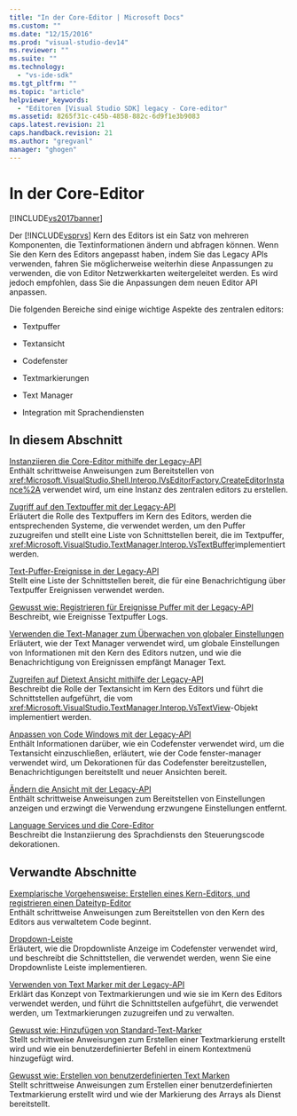 ```yaml
---
title: "In der Core-Editor | Microsoft Docs"
ms.custom: ""
ms.date: "12/15/2016"
ms.prod: "visual-studio-dev14"
ms.reviewer: ""
ms.suite: ""
ms.technology: 
  - "vs-ide-sdk"
ms.tgt_pltfrm: ""
ms.topic: "article"
helpviewer_keywords: 
  - "Editoren [Visual Studio SDK] legacy - Core-editor"
ms.assetid: 8265f31c-c45b-4858-882c-6d9f1e3b9083
caps.latest.revision: 21
caps.handback.revision: 21
ms.author: "gregvanl"
manager: "ghogen"
---
```

# In der Core-Editor
[!INCLUDE[vs2017banner](../code-quality/includes/vs2017banner.md)]

Der [!INCLUDE[vsprvs](../code-quality/includes/vsprvs_md.md)] Kern des Editors ist ein Satz von mehreren Komponenten, die Textinformationen ändern und abfragen können.  Wenn Sie den Kern des Editors angepasst haben, indem Sie das Legacy APIs verwenden, fahren Sie möglicherweise weiterhin diese Anpassungen zu verwenden, die von Editor Netzwerkkarten weitergeleitet werden.  Es wird jedoch empfohlen, dass Sie die Anpassungen dem neuen Editor API anpassen.  
  
 Die folgenden Bereiche sind einige wichtige Aspekte des zentralen editors:  
  
-   Textpuffer  
  
-   Textansicht  
  
-   Codefenster  
  
-   Textmarkierungen  
  
-   Text Manager  
  
-   Integration mit Sprachendiensten  
  
## In diesem Abschnitt  
 [Instanziieren die Core\-Editor mithilfe der Legacy\-API](../extensibility/instantiating-the-core-editor-by-using-the-legacy-api.md)  
 Enthält schrittweise Anweisungen zum Bereitstellen von <xref:Microsoft.VisualStudio.Shell.Interop.IVsEditorFactory.CreateEditorInstance%2A> verwendet wird, um eine Instanz des zentralen editors zu erstellen.  
  
 [Zugriff auf den Textpuffer mit der Legacy\-API](../extensibility/accessing-the-text-buffer-by-using-the-legacy-api.md)  
 Erläutert die Rolle des Textpuffers im Kern des Editors, werden die entsprechenden Systeme, die verwendet werden, um den Puffer zuzugreifen und stellt eine Liste von Schnittstellen bereit, die im Textpuffer, <xref:Microsoft.VisualStudio.TextManager.Interop.VsTextBuffer>implementiert werden.  
  
 [Text\-Puffer\-Ereignisse in der Legacy\-API](../extensibility/text-buffer-events-in-the-legacy-api.md)  
 Stellt eine Liste der Schnittstellen bereit, die für eine Benachrichtigung über Textpuffer Ereignissen verwendet werden.  
  
 [Gewusst wie: Registrieren für Ereignisse Puffer mit der Legacy\-API](../extensibility/how-to-register-for-text-buffer-events-with-the-legacy-api.md)  
 Beschreibt, wie Ereignisse Textpuffer Logs.  
  
 [Verwenden die Text\-Manager zum Überwachen von globaler Einstellungen](../extensibility/using-the-text-manager-to-monitor-global-settings.md)  
 Erläutert, wie der Text Manager verwendet wird, um globale Einstellungen von Informationen mit den Kern des Editors nutzen, und wie die Benachrichtigung von Ereignissen empfängt Manager Text.  
  
 [Zugreifen auf Dietext Ansicht mithilfe der Legacy\-API](../extensibility/accessing-thetext-view-by-using-the-legacy-api.md)  
 Beschreibt die Rolle der Textansicht im Kern des Editors und führt die Schnittstellen aufgeführt, die vom <xref:Microsoft.VisualStudio.TextManager.Interop.VsTextView>\-Objekt implementiert werden.  
  
 [Anpassen von Code Windows mit der Legacy\-API](../extensibility/customizing-code-windows-by-using-the-legacy-api.md)  
 Enthält Informationen darüber, wie ein Codefenster verwendet wird, um die Textansicht einzuschließen, erläutert, wie der Code fenster\-manager verwendet wird, um Dekorationen für das Codefenster bereitzustellen, Benachrichtigungen bereitstellt und neuer Ansichten bereit.  
  
 [Ändern die Ansicht mit der Legacy\-API](../extensibility/changing-view-settings-by-using-the-legacy-api.md)  
 Enthält schrittweise Anweisungen zum Bereitstellen von Einstellungen anzeigen und erzwingt die Verwendung erzwungene Einstellungen entfernt.  
  
 [Language Services und die Core\-Editor](../extensibility/language-services-and-the-core-editor.md)  
 Beschreibt die Instanziierung des Sprachdiensts den Steuerungscode dekorationen.  
  
## Verwandte Abschnitte  
 [Exemplarische Vorgehensweise: Erstellen eines Kern\-Editors, und registrieren einen Dateityp\-Editor](../extensibility/walkthrough-creating-a-core-editor-and-registering-an-editor-file-type.md)  
 Enthält schrittweise Anweisungen zum Bereitstellen von den Kern des Editors aus verwaltetem Code beginnt.  
  
 [Dropdown\-Leiste](../extensibility/drop-down-bar.md)  
 Erläutert, wie die Dropdownliste Anzeige im Codefenster verwendet wird, und beschreibt die Schnittstellen, die verwendet werden, wenn Sie eine Dropdownliste Leiste implementieren.  
  
 [Verwenden von Text Marker mit der Legacy\-API](../extensibility/using-text-markers-with-the-legacy-api.md)  
 Erklärt das Konzept von Textmarkierungen und wie sie im Kern des Editors verwendet werden, und führt die Schnittstellen aufgeführt, die verwendet werden, um Textmarkierungen zuzugreifen und zu verwalten.  
  
 [Gewusst wie: Hinzufügen von Standard\-Text\-Marker](../extensibility/how-to-add-standard-text-markers.md)  
 Stellt schrittweise Anweisungen zum Erstellen einer Textmarkierung erstellt wird und wie ein benutzerdefinierter Befehl in einem Kontextmenü hinzugefügt wird.  
  
 [Gewusst wie: Erstellen von benutzerdefinierten Text Marken](../extensibility/how-to-create-custom-text-markers.md)  
 Stellt schrittweise Anweisungen zum Erstellen einer benutzerdefinierten Textmarkierung erstellt wird und wie der Markierung des Arrays als Dienst bereitstellt.